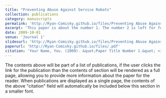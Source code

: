 ```yaml
---
title: "Preventing Abuse Against Service Robots"
collection: publications
category: manuscripts
permalink: 'http://Ryan-Comisky.github.io/files/Preventing Abuse Against Service Robots, Ryan Comisky.pdf'
excerpt: 'This paper is about the number 1. The number 2 is left for future work.'
date: 2009-10-01
venue: 'Journal 1'
slidesurl: 'http://Ryan-Comisky.github.io/files/Preventing Abuse Against Service Robots, Ryan Comisky.pdf'
paperurl: 'http://Ryan-Comisky.github.io/files/.pdf'
citation: 'Your Name, You. (2009). &quot;Paper Title Number 1.&quot; <i>Journal 1</i>. 1(1).'
---
```


The contents above will be part of a list of publications, if the user clicks the link for the publication than the contents of section will be rendered as a full page, allowing you to provide more information about the paper for the reader. When publications are displayed as a single page, the contents of the above "citation" field will automatically be included below this section in a smaller font.
